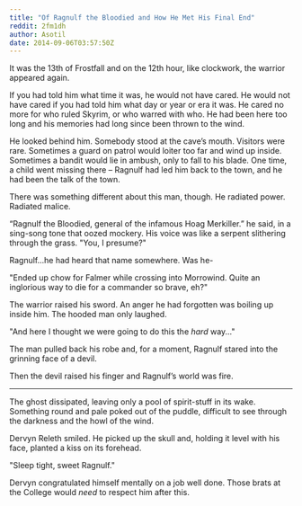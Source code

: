 ```yaml
---
title: "Of Ragnulf the Bloodied and How He Met His Final End"
reddit: 2fm1dh
author: Asotil
date: 2014-09-06T03:57:50Z
---
```


It was the 13th of Frostfall and on the 12th hour, like clockwork, the warrior appeared again.

If you had told him what time it was, he would not have cared. He would not have cared if you had told him what day or year or era it was. He cared no more for who ruled Skyrim, or who warred with who. He had been here too long and his memories had long since been thrown to the wind.

He looked behind him. Somebody stood at the cave’s mouth.
Visitors were rare. Sometimes a guard on patrol would loiter too far and wind up inside. Sometimes a bandit would lie in ambush, only to fall to his blade. One time, a child went missing there – Ragnulf had led him back to the town, and he had been the talk of the town. 

There was something different about this man, though. He radiated power. Radiated malice.

“Ragnulf the Bloodied, general of the infamous Hoag Merkiller.” he said, in a sing-song tone that oozed mockery. His voice was like a serpent slithering through the grass. "You, I presume?"

Ragnulf...he had heard that name somewhere. Was he-

"Ended up chow for Falmer while crossing into Morrowind. Quite an inglorious way to die for a commander so brave, eh?" 

The warrior raised his sword. An anger he had forgotten was boiling up inside him. The hooded man only laughed.

"And here I thought we were going to do this the *hard* way..." 

The man pulled back his robe and, for a moment, Ragnulf stared into the grinning face of a devil.

Then the devil raised his finger and Ragnulf’s world was fire.

---------------------------------------------------------------------------

The ghost dissipated, leaving only a pool of spirit-stuff in its wake. Something round and pale poked out of the puddle, difficult to see through the darkness and the howl of the wind.

Dervyn Releth smiled. He picked up the skull and, holding it level with his face, planted a kiss on its forehead.

"Sleep tight, sweet Ragnulf."

Dervyn congratulated himself mentally on a job well done. Those brats at the College would *need* to respect him after this.

